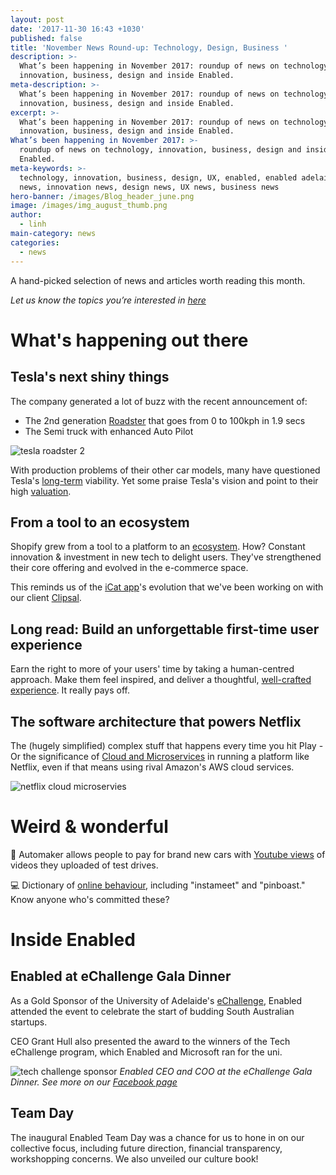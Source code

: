 ```yaml
---
layout: post
date: '2017-11-30 16:43 +1030'
published: false
title: 'November News Round-up: Technology, Design, Business '
description: >-
  What’s been happening in November 2017: roundup of news on technology,
  innovation, business, design and inside Enabled.
meta-description: >-
  What’s been happening in November 2017: roundup of news on technology,
  innovation, business, design and inside Enabled.
excerpt: >-
  What’s been happening in November 2017: roundup of news on technology,
  innovation, business, design and inside Enabled.
What’s been happening in November 2017: >-
  roundup of news on technology, innovation, business, design and inside
  Enabled.
meta-keywords: >-
  technology, innovation, business, design, UX, enabled, enabled adelaide, tech
  news, innovation news, design news, UX news, business news
hero-banner: /images/Blog_header_june.png
image: /images/img_august_thumb.png
author:
  - linh
main-category: news
categories:
  - news
---
```

A hand-picked selection of news and articles worth reading this month.

_Let us know the topics you’re interested in [here](https://enabled1.typeform.com/to/YcdNts)_

# What's happening out there

## Tesla's next shiny things

The company generated a lot of buzz with the recent announcement of:

- The 2nd generation [Roadster](https://www.theverge.com/2017/11/17/16655800/tesla-electric-semi-truck-roadster-recap-elon-musk) that goes from 0 to 100kph in 1.9 secs
- The Semi truck with enhanced Auto Pilot

![tesla roadster 2]({{site.baseurl}}/images/img_nov_roadster.jpg)

With production problems of their other car models, many have questioned Tesla's [long-term](https://seekingalpha.com/article/4122890-tesla-approaches-terminal-decline?) viability. Yet some praise Tesla's vision and point to their high [valuation](https://thinkgrowth.org/tesla-how-to-lose-700-million-and-maintain-a-60-billion-valuation-107e777b530).

## From a tool to an ecosystem

Shopify grew from a tool to a platform to an [ecosystem](https://producthabits.com/shopify-grew-snowboard-shop-10b-commerce-ecosystem/). How? Constant innovation & investment in new tech to delight users. They've strengthened their core offering and evolved in the e-commerce space. 

This reminds us of the [iCat app](http://enabled.com.au/sidestudy/clipsal-icat)'s evolution that we've been working on with our client [Clipsal](https://enabled.com.au/casestudy-Clipsal).

## Long read: Build an unforgettable first-time user experience

Earn the right to more of your users' time by taking a human-centred approach.  Make them feel inspired, and deliver a thoughtful, [well-crafted experience](https://hackernoon.com/the-quintessential-guide-for-building-an-unforgettable-first-time-user-experience-19720a7447d2). It really pays off. 

## The software architecture that powers Netflix

The (hugely simplified) complex stuff that happens every time you hit Play - Or the significance of [Cloud and Microservices](https://medium.com/refraction-tech-everything/how-netflix-works-the-hugely-simplified-complex-stuff-that-happens-every-time-you-hit-play-3a40c9be254b) in running a platform like Netflix, even if that means using rival Amazon's AWS cloud services. 

![netflix cloud microservies]({{site.baseurl}}/images/img_nov_netflix.png)

# Weird & wonderful

🚗 Automaker allows people to pay for brand new cars with [Youtube views](http://creativity-online.com/work/opel-pay-with-views/53174) of videos they uploaded of test drives.  

💻 Dictionary of [online behaviour](http://dictionaryofonlinebehavior.com/), including "instameet" and "pinboast." Know anyone who's committed these? 

# Inside Enabled

## Enabled at eChallenge Gala Dinner

As a Gold Sponsor of the University of Adelaide's [eChallenge](https://www.facebook.com/pg/EnabledHQ/photos/?tab=album&album_id=730924850441552), Enabled attended the event to celebrate the start of budding South Australian startups.

CEO Grant Hull also presented the award to the winners of the Tech eChallenge program, which Enabled and Microsoft ran for the uni.

![tech challenge sponsor]({{site.baseurl}}/images/img_nov_echallenge.jpg)
 *Enabled CEO and COO at the eChallenge Gala Dinner. See more on our [Facebook page](https://www.facebook.com/pg/EnabledHQ/photos/?tab=album&album_id=730924850441552)*

## Team Day

The inaugural Enabled Team Day was a chance for us to hone in on our collective focus, including future direction, financial transparency, workshopping concerns. We also unveiled our culture book!

